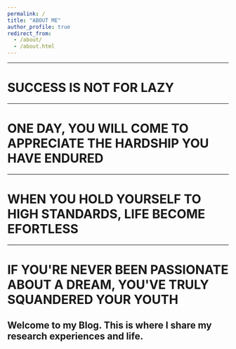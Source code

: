 ```yaml
---
permalink: /
title: "ABOUT ME"
author_profile: true
redirect_from: 
  - /about/
  - /about.html
---
```

------

SUCCESS IS NOT FOR LAZY
======

------
ONE DAY, YOU WILL COME TO APPRECIATE THE HARDSHIP YOU HAVE ENDURED
======

------
WHEN YOU HOLD YOURSELF TO HIGH STANDARDS, LIFE BECOME EFORTLESS
======

------
IF YOU'RE NEVER BEEN PASSIONATE ABOUT A DREAM, YOU'VE TRULY SQUANDERED YOUR YOUTH
======

Welcome to my Blog. This is where I share my research experiences and life.
------

